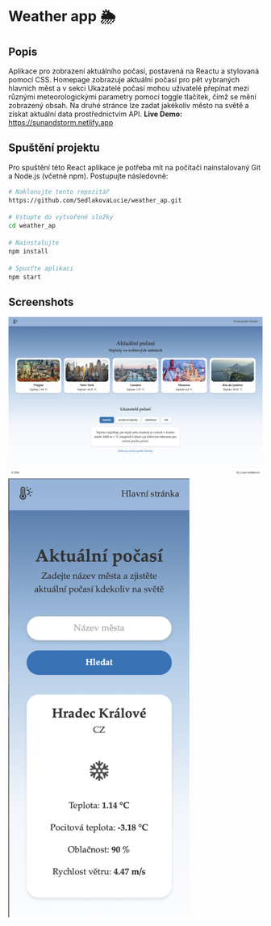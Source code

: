 # Weather app 🌦️
## Popis
Aplikace pro zobrazení aktuálního počasí, postavená na Reactu a stylovaná pomocí CSS. Homepage zobrazuje aktuální počasí pro pět vybraných hlavních měst a v sekci Ukazatelé počasí mohou uživatelé přepínat mezi různými meteorologickými parametry pomocí toggle tlačítek, čímž se mění zobrazený obsah. Na druhé stránce lze zadat jakékoliv město na světě a získat aktuální data prostřednictvím API. 
**Live Demo:**  
https://sunandstorm.netlify.app
## Spuštění projektu
Pro spuštění této React aplikace je potřeba mít na počítači nainstalovaný Git a Node.js (včetně npm). Postupujte následovně:
```bash
# Naklonujte tento repozitář
https://github.com/SedlakovaLucie/weather_ap.git

# Vstupte do vytvořené složky
cd weather_ap

# Nainstalujte
npm install

# Spusťte aplikaci
npm start
```
## Screenshots
<img width="1304" alt="desktop" src="weather_app_screenshots/desktop.png">
<img width="359" alt="mobile" src="weather_app_screenshots/mobile.png">



